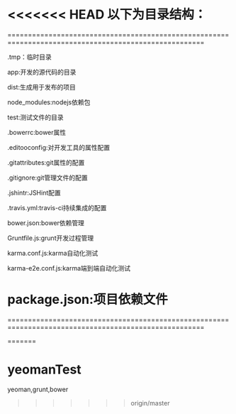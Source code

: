 <<<<<<< HEAD
以下为目录结构：
======================================================================================================
======================================================================================================

.tmp：临时目录

app:开发的源代码的目录

dist:生成用于发布的项目

node_modules:nodejs依赖包

test:测试文件的目录

.bowerrc:bower属性

.editooconfig:对开发工具的属性配置

.gitattributes:git属性的配置

.gitignore:git管理文件的配置

.jshintr:JSHint配置

.travis.yml:travis-ci持续集成的配置

bower.json:bower依赖管理

Gruntfile.js:grunt开发过程管理

karma.conf.js:karma自动化测试

karma-e2e.conf.js:karma端到端自动化测试

package.json:项目依赖文件
======================================================================================================
======================================================================================================



=======
# yeomanTest
yeoman,grunt,bower
>>>>>>> origin/master
